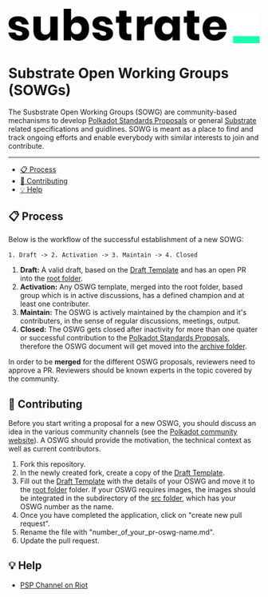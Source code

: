 ![Substrate Logo](./src/substrate_logo.png)

# Substrate Open Working Groups (SOWGs)


The Susbstrate Open Working Groups (SOWG) are community-based mechanisms to develop [Polkadot Standards Proposals](https://github.com/w3f/PSPs) or general [Substrate](https://github.com/paritytech/substrate) related specifications and guidlines.
SOWG is meant as a place to find and track ongoing efforts and enable everybody with similar interests to join and contribute.

---

- [:clipboard: Process](#clipboard-process)
- [:pencil: Contributing](#pencil-contributing)
- [:bulb: Help](#bulb-help)

## :clipboard: Process  

Below is the workflow of the successful establishment of a new SOWG:
```
1. Draft -> 2. Activation -> 3. Maintain -> 4. Closed
```
1. **Draft:** A valid draft, based on the [Draft Template](./drafts/sowg-template.md) and has an open PR into the [root folder](/). 
2. **Activation:** Any OSWG template, merged into the root folder, based group which is in active discussions, has a defined champion and at least one contributer.
4. **Maintain:** The OSWG is actively maintained by the champion and it's contributers, in the sense of regular discussions, meetings, output.
4. **Closed:** The OSWG gets closed after inactivity for more than one quater or successful contribution to the [Polkadot Standards Proposals](https://github.com/w3f/PSPs), therefore the OSWG document will get moved into the [archive folder](/archive/).

In order to be **merged** for the different OSWG proposals, reviewers need to approve a PR. Reviewers should be known experts in the topic covered by the community. 

## :pencil: Contributing

Before you start writing a proposal for a new OSWG, you should discuss an idea in the various community channels (see the [Polkadot community website](https://polkadot.network/community/)). A OSWG should provide the motivation, the technical context as well as current contributors. 

1. Fork this repository.
2. In the newly created fork, create a copy of the [Draft Template](./drafts/sowg-template.md).
3. Fill out the [Draft Template](./drafts/sowg-template.md) with the details of your OSWG and move it to the [root folder](./) folder. If your OSWG requires images, the images should be integrated in the subdirectory of the [src folder](/src/), which has your OSWG number as the name.
4. Once you have completed the application, click on "create new pull request".
5. Rename the file with "number_of_your_pr-oswg-name.md".
6. Update the pull request. 

## :bulb: Help

* [PSP Channel on Riot](https://app.element.io/app)
